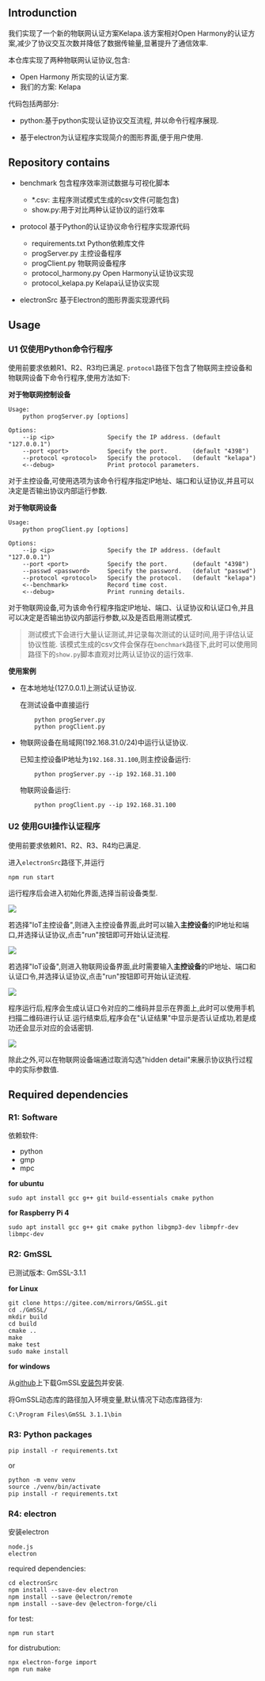 ## Introdunction

我们实现了一个新的物联网认证方案Kelapa.该方案相对Open Harmony的认证方案,减少了协议交互次数并降低了数据传输量,显著提升了通信效率.

本仓库实现了两种物联网认证协议,包含:
- Open Harmony 所实现的认证方案.
- 我们的方案: Kelapa

代码包括两部分:

- python:基于python实现认证协议交互流程, 并以命令行程序展现.

- 基于electron为认证程序实现简介的图形界面,便于用户使用.

## Repository contains
- benchmark 包含程序效率测试数据与可视化脚本
    - *.csv: 主程序测试模式生成的csv文件(可能包含)
    - show.py:用于对比两种认证协议的运行效率

- protocol 基于Python的认证协议命令行程序实现源代码
    - requirements.txt    Python依赖库文件
    - progServer.py       主控设备程序
    - progClient.py       物联网设备程序
    - protocol_harmony.py Open Harmony认证协议实现
    - protocol_kelapa.py  Kelapa认证协议实现

- electronSrc 基于Electron的图形界面实现源代码

## Usage
### U1 仅使用Python命令行程序
使用前要求依赖R1、R2、R3均已满足.
`protocol`路径下包含了物联网主控设备和物联网设备下命令行程序,使用方法如下:

**对于物联网控制设备**
```shell
Usage:
    python progServer.py [options]

Options:
    --ip <ip>               Specify the IP address. (default "127.0.0.1")
    --port <port>           Specify the port.       (default "4398")
    --protocol <protocol>   Specify the protocol.   (default "kelapa")
    <--debug>               Print protocol parameters.
```
对于主控设备,可使用选项为该命令行程序指定IP地址、端口和认证协议,并且可以决定是否输出协议内部运行参数.


**对于物联网设备**
```shell
Usage:
    python progClient.py [options]

Options:
    --ip <ip>               Specify the IP address. (default "127.0.0.1")
    --port <port>           Specify the port.       (default "4398")
    --passwd <password>     Specify the password.   (defalut "passwd")
    --protocol <protocol>   Specify the protocol.   (default "kelapa")
    <--benchmark>           Record time cost.
    <--debug>               Print running details.
```
对于物联网设备,可为该命令行程序指定IP地址、端口、认证协议和认证口令,并且可以决定是否输出协议内部运行参数,以及是否启用测试模式.

> 测试模式下会进行大量认证测试,并记录每次测试的认证时间,用于评估认证协议性能.
> 该模式生成的csv文件会保存在`benchmark`路径下,此时可以使用同路径下的`show.py`脚本直观对比两认证协议的运行效率.



**使用案例**

- 在本地地址(127.0.0.1)上测试认证协议.

    在测试设备中直接运行
    ```shell
        python progServer.py
        python progClient.py
    ```
- 物联网设备在局域网(192.168.31.0/24)中运行认证协议.

    已知主控设备IP地址为`192.168.31.100`,则主控设备运行:
    ```shell
        python progServer.py --ip 192.168.31.100
    ```
    物联网设备运行:
    ```shell
        python progClient.py --ip 192.168.31.100
    ```




### U2 使用GUI操作认证程序
使用前要求依赖R1、R2、R3、R4均已满足.


进入`electronSrc`路径下,并运行
```shell
npm run start
```

运行程序后会进入初始化界面,选择当前设备类型.

![](./img/startup.png)

若选择"IoT主控设备",则进入主控设备界面,此时可以输入**主控设备**的IP地址和端口,并选择认证协议,点击"run"按钮即可开始认证流程.

![](./img/control-device-default.png)

若选择"IoT设备",则进入物联网设备界面,此时需要输入**主控设备**的IP地址、端口和认证口令,并选择认证协议,点击"run"按钮即可开始认证流程.

![](./img/IoT-device-default.png)

程序运行后,程序会生成认证口令对应的二维码并显示在界面上,此时可以使用手机扫描二维码进行认证.运行结束后,程序会在"认证结果"中显示是否认证成功,若是成功还会显示对应的会话密钥.

![](./img/IoT-device.png)

除此之外,可以在物联网设备端通过取消勾选"hidden detail"来展示协议执行过程中的实际参数值.


## Required dependencies

### R1: Software
依赖软件:
- python
- gmp
- mpc


**for ubuntu**
```shell
sudo apt install gcc g++ git build-essentials cmake python
```

**for Raspberry Pi 4**
```shell
sudo apt install gcc g++ git cmake python libgmp3-dev libmpfr-dev libmpc-dev
```



### R2: GmSSL
已测试版本: GmSSL-3.1.1

**for Linux**

```shell
git clone https://gitee.com/mirrors/GmSSL.git
cd ./GmSSL/
mkdir build
cd build
cmake ..
make
make test
sudo make install
```

**for windows**

从[github](https://github.com/guanzhi/GmSSL)上下载GmSSL[安装包](https://github.com/guanzhi/GmSSL/releases/download/v3.1.1/GmSSL-3.1.1-win64.exe)并安装.

将GmSSL动态库的路径加入环境变量,默认情况下动态库路径为:
```
C:\Program Files\GmSSL 3.1.1\bin
```



### R3: Python packages

```shell
pip install -r requirements.txt
```

or 
```shell
python -m venv venv
source ./venv/bin/activate
pip install -r requirements.txt
```

### R4: electron
安装electron
```shell
node.js
electron
```


required dependencies:
```shell
cd electronSrc
npm install --save-dev electron
npm install --save @electron/remote
npm install --save-dev @electron-forge/cli
```

for test:
```shell
npm run start
```

for distrubution:
```shell
npx electron-forge import
npm run make
```

